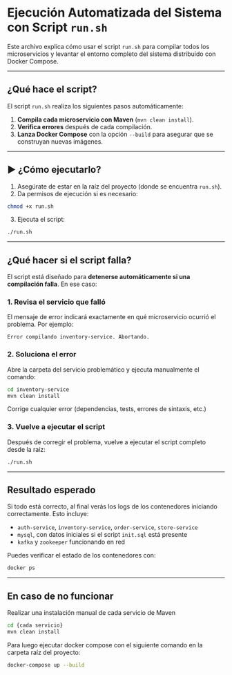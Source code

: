 # Ejecución Automatizada del Sistema con Script `run.sh`

Este archivo explica cómo usar el script `run.sh` para compilar todos los microservicios y levantar el entorno completo del sistema distribuido con Docker Compose.

---

## ¿Qué hace el script?

El script `run.sh` realiza los siguientes pasos automáticamente:

1. **Compila cada microservicio con Maven** (`mvn clean install`).
2. **Verifica errores** después de cada compilación.
3. **Lanza Docker Compose** con la opción `--build` para asegurar que se construyan nuevas imágenes.

---

## ▶️ ¿Cómo ejecutarlo?

1. Asegúrate de estar en la raíz del proyecto (donde se encuentra `run.sh`).
2. Da permisos de ejecución si es necesario:

```bash
chmod +x run.sh
```

3. Ejecuta el script:

```bash
./run.sh
```

---

## ¿Qué hacer si el script falla?

El script está diseñado para **detenerse automáticamente si una compilación falla**. En ese caso:

### 1. Revisa el servicio que falló

El mensaje de error indicará exactamente en qué microservicio ocurrió el problema. Por ejemplo:

```
Error compilando inventory-service. Abortando.
```

### 2. Soluciona el error

Abre la carpeta del servicio problemático y ejecuta manualmente el comando:

```bash
cd inventory-service
mvn clean install
```

Corrige cualquier error (dependencias, tests, errores de sintaxis, etc.)

### 3. Vuelve a ejecutar el script

Después de corregir el problema, vuelve a ejecutar el script completo desde la raíz:

```bash
./run.sh
```

---

## Resultado esperado

Si todo está correcto, al final verás los logs de los contenedores iniciando correctamente. Esto incluye:

- `auth-service`, `inventory-service`, `order-service`, `store-service`
- `mysql`, con datos iniciales si el script `init.sql` está presente
- `kafka` y `zookeeper` funcionando en red

Puedes verificar el estado de los contenedores con:

```bash
docker ps
```

---

## En caso de no funcionar

Realizar una instalación manual de cada servicio de Maven

```bash
cd {cada servicio}
mvn clean install
```

Para luego ejecutar docker compose con el siguiente comando en la carpeta raíz del proyecto:

```bash
docker-compose up --build
```
